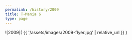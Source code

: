 ```yaml
---
permalink: /history/2009
title: T-Mania 6
type: page
---
```


![2009]( {{ '/assets/images/2009-flyer.jpg' | relative_url }} )

